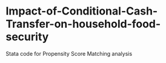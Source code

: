 # Impact-of-Conditional-Cash-Transfer-on-household-food-security
Stata code for Propensity Score Matching analysis

